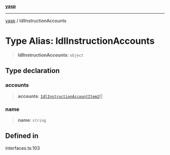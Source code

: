 [**yasp**](../README.md)

***

[yasp](../README.md) / IdlInstructionAccounts

# Type Alias: IdlInstructionAccounts

> **IdlInstructionAccounts**: `object`

## Type declaration

### accounts

> **accounts**: [`IdlInstructionAccountItem2`](IdlInstructionAccountItem2.md)[]

### name

> **name**: `string`

## Defined in

interfaces.ts:103
